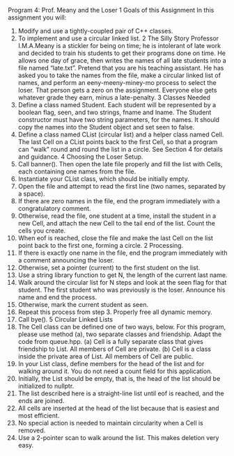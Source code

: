 Program 4: Prof. Meany and the Loser
1 Goals of this Assignment
In this assignment you will:
1. Modify and use a tightly-coupled pair of C++ classes.
2. To implement and use a circular linked list.
2 The Silly Story
Professor I.M.A.Meany is a stickler for being on time; he is intolerant of late work and
decided to train his students to get their programs done on time. He allows one day of
grace, then writes the names of all late students into a file named “late.txt”. Pretend that
you are his teaching assistant. He has asked you to take the names from the file, make
a circular linked list of names, and perform an eeny-meeny-miney-mo process to select
the loser. That person gets a zero on the assignment. Everyone else gets whatever
grade they earn, minus a late-penalty.
3 Classes Needed
1. Define a class named Student. Each student will be represented by a boolean flag,
seen, and two strings, fname and lname. The Student constructor must have
two string parameters, for the names. It should copy the names into the Student
object and set seen to false.
2. Define a class named CList (circular list) and a helper class named Cell. The last
Cell on a CList points back to the first Cell, so that a program can “walk” round and
round the list in a circle. See Section 4 for details and guidance.
4 Choosing the Loser
Setup.
1. Call banner(). Then open the late file properly and fill the list with Cells, each
containing one names from the file.
2. Instantiate your CList class, which should be initially empty.
3. Open the file and attempt to read the first line (two names, separated by a space).
4. If there are zero names in the file, end the program immediately with a
congratulatory comment.
5. Otherwise, read the file, one student at a time, install the student in a new Cell,
and attach the new Cell to the tail end of the list. Count the cells you create.
6. When eof is reached, close the file and make the last Cell on the list point back to
the first one, forming a circle. 2
Processing.
1. If there is exactly one name in the file, end the program immediately with a
comment announcing the loser.
2. Otherwise, set a pointer (current) to the first student on the list.
3. Use a string library function to get N, the length of the current last name.
4. Walk around the circular list for N steps and look at the seen flag for that student.
The first student who was previously is the loser. Announce his name and end the
process.
5. Otherwise, mark the current student as seen.
6. Repeat this process from step 3. Properly free all dynamic memory.
7. Call bye().
5 Circular Linked Lists
1. The Cell class can be defined one of two ways, below. For this program, please
use method (a), two separate classes and friendship. Adapt the code from
queue.hpp.
(a) Cell is a fully separate class that gives friendship to List. All members of Cell
are private.
(b) Cell is a class inside the private area of List. All members of Cell are public.
2. In your List class, define members for the head of the list and for walking around it. You
do not need a count field for this application.
3. Initially, the List should be empty, that is, the head of the list should be initialized
to nullptr.
4. The list described here is a straight-line list until eof is reached, and the ends are
joined.
5. All cells are inserted at the head of the list because that is easiest and most
efficient.
6. No special action is needed to maintain circularity when a Cell is removed.
7. Use a 2-pointer scan to walk around the list. This makes deletion very easy.
